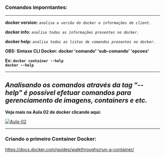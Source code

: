 ### **Comandos imporntantes:**
------------------------
**docker version:** _`analisa a versão do docker e informações de client.`_

**docker info:** _`analisa todas as informações presentes no docker.`_

**docker help:** _`analisa todas as listas de comandos presentes no docker.`_

**OBS: Sintaxe CLI Docker: docker 'comando' 'sub-comando' 'opcoes'**

**Ex:** **`docker container --help`**</br>
**`docker --help`**

-------------------------

## **_Analisando os comandos através da tag "--help" é possível efetuar comandos para gerenciamento de imagens, containers e etc._**

**Veja mais na Aula 02 de docker clicando aqui:**</br>

[![Aula-02](https://img.shields.io/badge/YouTube-FF0000?style=for-the-badge&logo=youtube&logoColor=white)](https://www.youtube.com/watch?v=_su5XaOdEKg&list=PLg7nVxv7fa6dxsV1ftKI8FAm4YD6iZuI4&index=2) 

-------------------------

### **Criando o primeiro Container Docker:**

https://docs.docker.com/guides/walkthroughs/run-a-container/



